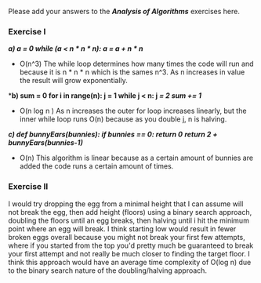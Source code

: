 Please add your answers to the ***Analysis of  Algorithms*** exercises here.

### Exercise I
***a) a = 0 while (a < n * n * n): a = a + n * n***

- O(n^3)
The while loop determines how many times the code will run and because it is n * n * n which is the sames n^3.
As n increases in value the result will grow exponentially.


***b) sum = 0 for i in range(n): j = 1 while j < n: j *= 2 sum += 1***

- O(n log n )
As n increases the outer for loop increases linearly, but the inner while loop runs O(n) because as you double j, n is halving.


***c) def bunnyEars(bunnies): if bunnies == 0: return 0***
  ***return 2 + bunnyEars(bunnies-1)***

- O(n)
This algorithm is linear because as a certain amount of bunnies are added the code runs a certain amount of times.

### Exercise II
I would try dropping the egg from a minimal height that I can assume will not break the egg, then add height (floors) using a binary search approach, doubling the floors until an egg breaks, then halving until i hit the minimum point where an egg will break. I think starting low would result in fewer broken eggs overall because you might not break your first few attempts, where if you started from the top you'd pretty much be guaranteed to break your first attempt and not really be much closer to finding the target floor. I think this approach would have an average time complexity of O(log n) due to the binary search nature of the doubling/halving approach.


